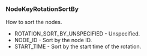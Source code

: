 ### NodeKeyRotationSortBy
How to sort the nodes.

- ROTATION_SORT_BY_UNSPECIFIED - Unspecified.
- NODE_ID - Sort by the node ID.
- START_TIME - Sort by the start time of the rotation.
